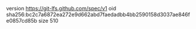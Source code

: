 version https://git-lfs.github.com/spec/v1
oid sha256:bc2c7a6872ea272e9d662abd7faedadbb4bb2590158d3037ae846fe0857cd85b
size 510
